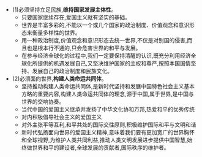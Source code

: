 - (1)必须坚持立足民族,**维持国家发展主体性**。
	- 只要国家继续存在,爱国主义就有坚实的基础。
	- 世界是丰富多彩的,不能以一个或几个国家的政治制度、价值观念和意识形态来衡量多样性的世界。
	- 用一种政治制度,价值观念和意识形态去统一世界,不仅是对别国的侵害,而且也是根本行不通的,只会危害世界的和平与发展。
	- 在参与经济全球化的过程中,我们一定要保持清醒的认识,既充分利用经济全球化所提供的机遇发展自己,又坚决维护国家的主权和尊严,按照本国国情坚持、发展自己的政治制度和民族文化。
- (2)必须面向世界,**构建人类命运共同体**。
	- 坚持推动构建人类命运共同体,是新时代坚持和发展中国特色社会主义基本方略的重要内容,构建人类命运共同体的理念,源于中国,属于世界,是中国与世界的交响协奏。
	- 当代中国的爱国主义继承并发扬了中华文化协和万邦,热爱和平的优秀传统
	- 对内积极倡导社会主义的爱国主义
	- 对外主张平等互利,和平共处的国际交往原则,积极维护国际和平与文明和谐
	- 新时代弘扬面向世界的爱国主义精神,意味着我们要有更加宽广的世界胸怀和全球视野,为维护人类共同利益,推动人类文明发展进步提供中国智慧,始终做世界和平的建设者,全球发展的贡献者,国际秩序的维护者。